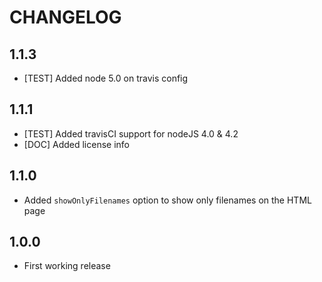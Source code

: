# CHANGELOG

## 1.1.3
- [TEST] Added node 5.0 on travis config

## 1.1.1
- [TEST] Added travisCI support for nodeJS 4.0 & 4.2
- [DOC] Added license info

## 1.1.0
- Added ```showOnlyFilenames``` option to show only filenames on the HTML page

## 1.0.0 
- First working release
